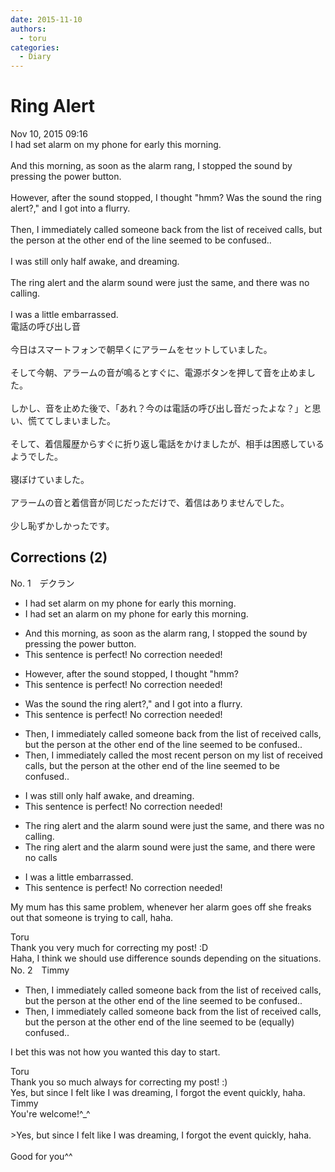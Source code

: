 ```yaml
---
date: 2015-11-10
authors:
  - toru
categories:
  - Diary
---
```


<h1 id="subject_show">Ring Alert</h1>
<div class="date">Nov 10, 2015 09:16</div>
<div id="post"><div id="body_show_ori">
I had set alarm on my phone for early this morning.<br/><br/>And this morning, as soon as the alarm rang, I stopped the sound by pressing the power button.<br/><br/>However, after the sound stopped, I thought "hmm? Was the sound the ring alert?," and I got into a flurry.<br/><br/>Then, I immediately called someone back from the list of received calls, but the person at the other end of the line seemed to be confused..<br/><br/>I was still only half awake, and dreaming.<br/><br/>The ring alert and the alarm sound were just the same, and there was no calling.<br/><br/>I was a little embarrassed.
</div></div>

<!-- more -->

<div id="post_ja"><div id="body_show_mo">
電話の呼び出し音<br/><br/>今日はスマートフォンで朝早くにアラームをセットしていました。<br/><br/>そして今朝、アラームの音が鳴るとすぐに、電源ボタンを押して音を止めました。<br/><br/>しかし、音を止めた後で、「あれ？今のは電話の呼び出し音だったよな？」と思い、慌ててしまいました。<br/><br/>そして、着信履歴からすぐに折り返し電話をかけましたが、相手は困惑しているようでした。<br/><br/>寝ぼけていました。<br/><br/>アラームの音と着信音が同じだっただけで、着信はありませんでした。<br/><br/>少し恥ずかしかったです。
</div></div>

## Corrections (2)
<div id="block"><div class="first_name"> No. 1　<span class="just_name">デクラン</span></div><div id="block2">
<ul class="correction_field">
<li class="incorrect">I had set alarm on my phone for early this morning.</li>
<li class="corrected correct">
I had set <span class="f_red">an </span>alarm on my phone for early this morning.
</li>
</ul>
<ul class="correction_field">
<li class="incorrect">And this morning, as soon as the alarm rang, I stopped the sound by pressing the power button.</li>
<li class="corrected perfect">This sentence is perfect! No correction needed!</li>
</ul>
<ul class="correction_field">
<li class="incorrect">However, after the sound stopped, I thought "hmm?</li>
<li class="corrected perfect">This sentence is perfect! No correction needed!</li>
</ul>
<ul class="correction_field">
<li class="incorrect">Was the sound the ring alert?," and I got into a flurry.</li>
<li class="corrected perfect">This sentence is perfect! No correction needed!</li>
</ul>
<ul class="correction_field">
<li class="incorrect">Then, I immediately called someone back from the list of received calls, but the person at the other end of the line seemed to be confused..</li>
<li class="corrected correct">
Then, I immediately called <span class="f_blue">the most recent person on my </span>list of received calls, but the person at the other end of the line seemed to be confused..
</li>
</ul>
<ul class="correction_field">
<li class="incorrect">I was still only half awake, and dreaming.</li>
<li class="corrected perfect">This sentence is perfect! No correction needed!</li>
</ul>
<ul class="correction_field">
<li class="incorrect">The ring alert and the alarm sound were just the same, and there was no calling.</li>
<li class="corrected correct">
The ring alert and the alarm sound were just the same, and there <span class="f_blue">were</span> no <span class="f_blue">calls</span>
</li>
</ul>
<ul class="correction_field">
<li class="incorrect">I was a little embarrassed.</li>
<li class="corrected perfect">This sentence is perfect! No correction needed!</li>
</ul>
<p class="comment_small">
 My mum has this same problem, whenever her alarm goes off she freaks out that someone is trying to call, haha.
</p>

</div><div class="name"><span class="just_name">Toru</span><br>
Thank you very much for correcting my post! :D<br/>Haha, I think we should use difference sounds depending on the situations.
</div>
</div>
<div id="block"><div class="first_name"> No. 2　<span class="just_name">Timmy</span></div><div id="block2">
<ul class="correction_field">
<li class="incorrect">Then, I immediately called someone back from the list of received calls, but the person at the other end of the line seemed to be confused..</li>
<li class="corrected correct">
Then, I immediately called someone back from the list of received calls, but the person at the other end of the line seemed to be (<span class="f_blue">equally</span>) confused..
</li>
</ul>
<p class="comment_small">
 I bet this was not how you wanted this day to start.
</p>

</div><div class="name"><span class="just_name">Toru</span><br>
Thank you so much always for correcting my post! :)<br/>Yes, but since I felt like I was dreaming, I forgot the event quickly, haha.
</div>
<div class="name"><span class="just_name">Timmy</span><br>
You're welcome!^_^<br/><br/>&gt;Yes, but since I felt like I was dreaming, I forgot the event quickly, haha.<br/><br/>Good for you^^
</div>
</div>
